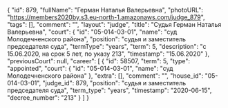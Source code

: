 {
    "id": 879,
    "fullName": "Герман Наталья Валерьевна",
    "photoURL": "https://members2020by.s3.eu-north-1.amazonaws.com/judge_879",
    "tags": [],
    "comment": "",
    "layout": "judge",
    "title": "Судья Герман Наталья Валерьевна",
    "court": {
        "id": "05-014-03-01",
        "name": "суд Молодечненского района",
        "position": "судья и заместитель председателя суда",
        "termType": "years",
        "term": 5,
        "description": "c 15.06.2020, на срок 5 лет, по указу 213",
        "timestamp": "15.06.2020"
    },
    "previousCourt": null,
    "career": [
        {
            "id": 58507,
            "term": 5,
            "type": "appointed",
            "court": {
                "id": "05-014-03-01",
                "name": "суд Молодечненского района"
            },
            "extra": [],
            "comment": "",
            "house_id": "05-014-03-01",
            "judge_id": 879,
            "position": "судья и заместитель председателя суда",
            "term_type": "years",
            "timestamp": "2020-06-15",
            "decree_number": "213"
        }
    ]
}
